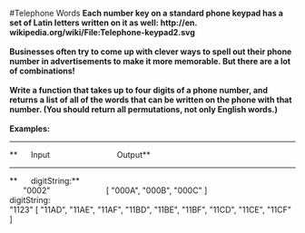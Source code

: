 #Telephone Words
**Each number key on a standard phone keypad has a set of Latin letters written on it as well: http://en.
wikipedia.org/wiki/File:Telephone-keypad2.svg
<br />
<br />
Businesses often try to come up with clever ways to spell out their phone number in advertisements to make it more memorable. But there are a lot of combinations!
<br />
<br />
Write a function that takes up to four digits of a phone number, and returns a list of all of the words that can be written on the phone with that number. (You should return all permutations, not only English words.)**
<br />
<br />
**Examples:**
<hr />
**&nbsp;&nbsp;&nbsp;&nbsp;&nbsp;&nbsp;Input&nbsp;&nbsp;&nbsp;&nbsp;&nbsp;&nbsp;&nbsp;&nbsp;&nbsp;&nbsp;&nbsp;&nbsp;&nbsp;&nbsp;&nbsp;&nbsp;&nbsp;&nbsp;&nbsp;&nbsp;&nbsp;&nbsp;&nbsp;&nbsp;&nbsp;&nbsp;&nbsp;&nbsp;&nbsp;&nbsp;Output**
<hr />
**&nbsp;&nbsp;&nbsp;&nbsp;&nbsp;&nbsp;digitString:**
<br />
&nbsp;&nbsp;&nbsp;&nbsp;&nbsp;&nbsp;"0002"&nbsp;&nbsp;&nbsp;&nbsp;&nbsp;&nbsp;&nbsp;&nbsp;&nbsp;&nbsp;&nbsp;&nbsp;&nbsp;&nbsp;&nbsp;&nbsp;&nbsp;&nbsp;&nbsp;&nbsp;&nbsp;&nbsp;&nbsp;&nbsp;&nbsp;[ "000A", "000B", "000C" ]
<br />
digitString:
<br />
"1123"	[ "11AD", "11AE", "11AF", "11BD", "11BE", "11BF", "11CD", "11CE", "11CF" ]
